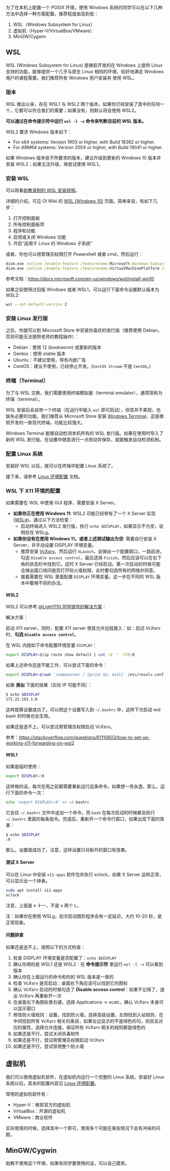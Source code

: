 为了在本机上配置一个 POSIX 环境，使用 Windows 系统的同学可以在以下几种方法中选择一种方案配置，推荐程度由高到低：

1. WSL（Windows Subsystem for Linux）
2. 虚拟机（Hyper-V/VirtualBox/VMware）
3. MinGW/Cygwin

## WSL

WSL (Windows Subsystem for Linux) 是微软开发的在 Windows 上提供 Linux 支持的功能，能够提供一个几乎与原生 Linux 相同的环境，较好地满足 Windows 用户的课程需要。我们推荐所有 Windows 用户安装并
使用 WSL。

### 版本

WSL 推出以来，存在 WSL1 与 WSL2 两个版本。如果你已经安装了其中的任何一个，它都可以符合我们的需要；如果没有，则默认将会使用 WSL2。

**可以通过在命令提示符中运行 `wsl -l -v` 命令来判断目前的 WSL 版本。**

WSL2 要求 Windows 版本如下：

- For x64 systems: Version 1903 or higher, with Build 18362 or higher.
- For ARM64 systems: Version 2004 or higher, with Build 19041 or higher.

如果 Windows 版本低于所要求的版本，建议升级到更新的 Windows 10 版本并安装 WSL2；如果无法升级，再尝试使用 WSL1。

### 安装 WSL

可以观看[助教录制的 WSL 安装视频](https://hep.tsinghua.edu.cn/~orv/teaching/physics-data/WSL2Tutorial.mp4)。

详细的介绍，可见 OI Wiki 的 [WSL (Windows 10)](https://oi-wiki.org/tools/wsl/) 页面。简单来说，有如下几步：

1. 打开控制面板
2. 所有控制面板项
3. 程序和功能
4. 启用或关闭 Windows 功能
5. 开启“适用于 Linux 的 Windows 子系统”

或者，你也可以用管理员权限打开 Powershell 或者 cmd，然后运行：

```cmd
dism.exe /online /enable-feature /featurename:Microsoft-Windows-Subsystem-Linux /all /norestart
dism.exe /online /enable-feature /featurename:VirtualMachinePlatform /all /norestart
```

参考文档：https://docs.microsoft.com/en-us/windows/wsl/install-win10

如果之前使用过旧版 Windows 或者 WSL1，可以运行下面命令设置默认版本为 WSL2:

```cmd
wsl --set-default-version 2 
```

### 安装 Linux 发行版

之后，你就可以到 Microsoft Store 中安装你喜欢的发行版（推荐使用 Debian，否则可能无法按照老师的教程操作）：

- Debian：使用 12 (bookworm) 或更新的版本
- Gentoo：使用 stable 版本
- Ubuntu：不建议使用，带有内嵌广告
- CentOS：建议不使用，已经停止开发。(`CentOS Stream` 不是 `CentOS`。)

### 终端（Terminal）

为了与 WSL 交换，我们需要使用终端模拟器（terminal emulator），通常简称为终端（terminal）。

WSL 安装后会自带一个终端（在运行中输入 `wsl` 即可启动），但其并不美观，也缺失必要的功能。我们推荐从 Microsoft Store 安装 [Windows Terminal](https://www.microsoft.com/zh-cn/p/windows-terminal/9n0dx20hk701)，这是微软开发的一款现代终端，功能比较强大。

Windows Terminal 能够自动检测本机所有的 WSL 发行版。如果在使用时导入了新的 WSL 发行版，在设置中随意进行一点改动并保存，就能触发自动检测机制。

### 配置 Linux 系统

安装好 WSL 以后，就可以在终端中配置 Linux 系统了。

接下来，请参考 [Linux 环境配置](../linux) 文档。

### WSL 下 X11 环境的配置

如果需要在 WSL 中使用 GUI 程序，需要安装 X Server。

- **如果你正在使用 Windows 11**: WSL2 可能已经带有了一个 X Server 实现 ([WSLg](https://github.com/microsoft/wslg))。通过以下方法检查：
    - 启动终端进入 WSL2 发行版，执行 `echo $DISPLAY`，如果显示不为空，说明存在 WSLg。
- **如果你没有在使用 Windows 11，或者上述测试输出为空**: 需要自行安装 X Server，并手动设置 DISPLAY 环境变量。
    - 推荐安装 [VcXsrv](https://sourceforge.net/projects/VcXsrv/files/)。然后运行 `XLaunch`，会弹出一个配置窗口，一路前进，勾选 `Disable access control`，最后选择 `Finish`，然后应该可以在右下角的状态栏中找到它。这时 X Server 已经启动。第一次启动的时候可能会弹出窗口询问是否打开防火墙权限，此时要勾选所有的网络并同意。
    - 接着需要在 WSL 里面配置 `DISPLAY` 环境变量。这一步在不同的 WSL 版本中要用不同的办法。

#### WSL2

WSL2 可以参考 [@Light1110 同学提供的解决方案](https://github.com/physics-data/faq/issues/6#issuecomment-680972955)：

解决方案：

启动 X11 server，同时，配置 X11 server 使其允许远程接入：如：启动 VcXsrv 时，**勾选 `Disable access control`**。

在 WSL 内按如下命令配置环境变量 `DISPLAY`：

```bash
export DISPLAY=$(ip route show default | cut -d' ' -f3):0
```

如果上述命令还是不能工作，可以尝试下面的命令：

```bash
export DISPLAY=$(awk '/nameserver / {print $2; exit}' /etc/resolv.conf 2>/dev/null):0
```

如果 **类似** 下面的效果（实际 IP 可能不同）：

```bash
$ echo $DISPLAY
172.22.192.1:0
```

这样就算设置成功了。可以把这个设置写入到 `~/.bashrc` 中，这样下次启动 wsl bash 的时候也会生效。

如果还是连不上，可以尝试用管理员权限启动 VcXsrv。

参考：https://stackoverflow.com/questions/61110603/how-to-set-up-working-x11-forwarding-on-wsl2

#### WSL1

如果是临时使用：

```bash
export DISPLAY=:0
```

这样做的话，每次在用之前都需要重新运行这条命令。如果想一劳永逸，那么，运行下面的命令一次：

```bash
echo 'export DISPLAY=:0' >> ~/.bashrc
```

它会往 `~/.bashrc` 文件中追加一个命令，而 `bash` 在每次启动的时候都会执行 `~/.bashrc` 里面的每条指令。完成后，重新开一个命令行窗口，如果出现下面的效果：

```bash
$ echo $DISPLAY
:0
```

那么，设置就成功了。注意，这样设置只对新开的窗口有效果。

#### 测试 X Server

可以在 Linux 中安装 `x11-apps` 软件包并执行 xclock，如果 X Server 运转正常，可以显示出一个钟表。

```bash
sudo apt install x11-apps
xclock
```

注意，上面是 x 十一，不是 x 两个 L。

注：如果你在使用 WSLg，初次启动图形程序会有一定延迟，大约 10-20 秒，是正常现象。

#### 问题排查

如果还是连不上，按照以下的方式检查：

1. 检查 DISPLAY 环境变量是否配置了：`echo $DISPLAY`
2. 确认你用的是 WSL1 还是 WSL2：在 **命令提示符** 里运行 `wsl -l -v` 可以看到版本
3. 确认你在上面运行的命令和你的 WSL 版本是一致的
4. 检查 VcXsrv 是否启动：桌面右下角应该可以找到它的图标
5. 确认 VcXsrv 启动的时候勾选了 **Disable access control**：如果不记得了，退出 VcXsrv 再重新开一次
6. 在桌面右下角图标里右键，选择 Applications -> xcalc，确认 VcXsrv 本身可以显示窗口
7. 修改防火墙规则：设置，找到防火墙，选择高级设置，左侧找到入站规则，在中间找到所有 VcXsrv 相关的条目，如果左边显示的不是绿色的勾，则双击对应的属性，选择允许连接。保证所有 VcXsrv 相关的规则都是绿色的
8. 如果还是不行，尝试关闭杀毒软件
9. 如果还是不行，尝试用管理员权限启动 VcXsrv
10. 如果还是不行，尝试禁用整个防火墙

## 虚拟机

我们可以使用虚拟机软件，在虚拟机内运行一个完整的 Linux 系统，安装好 Linux 系统以后，其余的配置内容见 [Linux 环境配置](../linux)。

常用的虚拟机软件有：

- Hyper-V：微软官方的虚拟机
- VirtualBox：开源的虚拟机
- VMware：商业软件

实际使用的时候，选择其中一个即可，使用多个可能在某些情况下会有冲突的问题。

## MinGW/Cygwin

助教不使用这个环境，如果有同学要使用的话，可以自己摸索。
